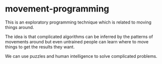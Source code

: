 # movement-programming

This is an exploratory programming technique which is related to moving things around.

The idea is that complicated algorithms can be inferred by the patterns of movements around but even untrained people can learn where to move things to get the results they want.

We can use puzzles and human intelligence to solve complicated problems.  